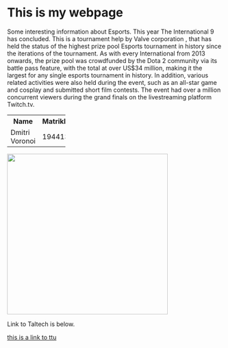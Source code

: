 
<h1>This is my webpage</h1>
<p>Some interesting information about Esports. This year The International 9 has concluded. This is a tournament help by Valve corporation , that has held the status of the highest prize pool Esports tournament in history since the iterations of the tournament. As with every International from 2013 onwards, the prize pool was crowdfunded by the Dota 2 community via its battle pass feature, with the total at over US$34 million, making it the largest for any single esports tournament in history. In addition, various related activities were also held during the event, such as an all-star game and cosplay and submitted short film contests. The event had over a million concurrent viewers during the grand finals on the livestreaming platform Twitch.tv.</p>

<table style="width:27%">
  <tr>
    <th>Name</th>
    <th>Matriklinumber </th> 
  </tr>
  <tr>
    <td>Dmitri Voronoi</td>
    <td>194413TAF</td>
  </tr>
  <tr>

  </tr>
</table>

<img src="https://www.missourimanufacturers.org/uploads/7/4/1/5/74158985/world_1_orig.jpg"  width="375" height="375">

<p>Link to Taltech is below.</p>

<a href="https://www.ttu.ee/">this is a link to ttu</a>


